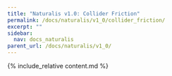 ```yaml
---
title: "Naturalis v1.0: Collider Friction"
permalink: /docs/naturalis/v1_0/collider_friction/
excerpt: ""
sidebar:
  nav: docs_naturalis
parent_url: /docs/naturalis/v1_0/
---
```


{% include_relative content.md %}
